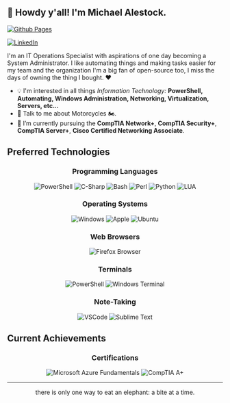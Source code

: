 ## 👋 Howdy y'all! I'm Michael Alestock.

[![Github Pages](https://img.shields.io/badge/GitHub%20Pages-222222?style=for-the-badge&logo=GitHub%20Pages&logoColor=white)](https://michaelalestock.github.io)

[![LinkedIn](https://img.shields.io/badge/-LinkedIn-0077B5?style=for-the-badge&logo=Linkedin&logoColor=white)](https://linkedin.com/michael-alestock)

I'm an IT Operations Specialist with aspirations of one day becoming a System Administrator. I like automating things and making tasks easier for my team and the organization I'm a big fan of open-source too, I miss the days of owning the thing I bought. :heart:

- :bulb: I'm interested in all things _Information Technology:_ **PowerShell, Automating, Windows Administration, Networking, Virtualization, Servers, etc...**
- 💬 Talk to me about Motorcycles :motorcycle:.
- 🌱 I’m currently pursuing the **CompTIA Network+**, **CompTIA Security+**, **CompTIA Server+**, **Cisco Certified Networking Associate**.

## Preferred Technologies

<h3 align="center">Programming Languages</h3>

<p align="center">

<img title="PowerShell" alt="PowerShell" src="https://img.icons8.com/color/48/null/powershell.png" />

<img title="C-Sharp" alt="C-Sharp" src="https://img.icons8.com/color/48/null/c-sharp-logo.png" />

<img title="Bash" alt="Bash" src="https://img.icons8.com/color/48/null/bash.png" />

<img title="Perl" alt="Perl" src="https://img.icons8.com/color/48/null/perl.png" />

<img title="Python" alt="Python" src="https://img.icons8.com/color/48/null/python--v1.png" />

<img title="LUA" alt="LUA" src="https://img.icons8.com/color/48/null/lua-language.png" />
</p>

<h3 align="center">Operating Systems</h3>

<p align="center">

<img title="Windows" alt="Windows" src="https://img.shields.io/badge/Windows-0078D6?style=for-the-badge&logo=windows&logoColor=white" />

<img title="Apple" alt="Apple" src="https://img.shields.io/badge/mac%20os-000000?style=for-the-badge&logo=apple&logoColor=white" />

<img title="Firefox" alt="Ubuntu" src="https://img.shields.io/badge/Ubuntu-E95420?style=for-the-badge&logo=ubuntu&logoColor=white" />

</p>

<h3 align="center">Web Browsers</h3>

<p align="center">

<img title="Firefox" alt="Firefox Browser" src="https://img.shields.io/badge/Firefox_Browser-FF7139?style=for-the-badge&logo=Firefox-Browser&logoColor=white" />

</p>

<h3 align="center">Terminals</h3>

<p align="center">

<img title="PowerShell" alt="PowerShell" src="https://img.shields.io/badge/powershell-5391FE?style=for-the-badge&logo=powershell&logoColor=white" />

<img title="Windows Terminal" alt="Windows Terminal" src="https://img.shields.io/badge/windows%20terminal-4D4D4D?style=for-the-badge&logo=windows%20terminal&logoColor=white" />

</p>

<h3 align="center">Note-Taking</h3>

<p align="center">

<img title="VSCode" alt="VSCode" src="https://img.shields.io/badge/VSCode-0078D4?style=for-the-badge&logo=visual%20studio%20code&logoColor=white" />
  
<img title="Sublime Text" alt="Sublime Text" src="https://img.shields.io/badge/sublime_text-%23575757.svg?style=for-the-badge&logo=sublime-text&logoColor=important" />
  
</p>

## Current Achievements

<h3 align="center">Certifications</h3>

<p align="center">

<img title="Microsoft Azure Fundamentals" alt="Microsoft Azure Fundamentals" src="https://github.com/MichaelAlestock/assets/blob/fab3e4a02b05677cb4527af6bb38a294b55af755/img/microsoft-certified-azure-fundamentals.png" />

<img title="CompTIA A+" alt="CompTIA A+" src="https://github.com/MichaelAlestock/assets/blob/fab3e4a02b05677cb4527af6bb38a294b55af755/img/comptia-a-ce-certification.1.png" />

</p>

<hr>

<p align="center">there is only one way to eat an elephant: a bite at a time.</p>
